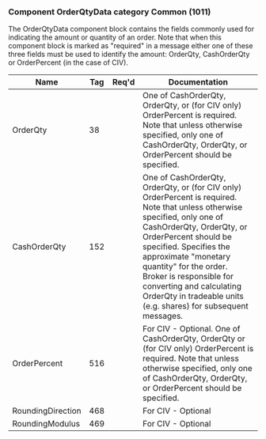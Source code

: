 ### Component OrderQtyData category Common (1011)

The OrderQtyData component block contains the fields commonly used for indicating the amount or quantity of an order. Note that when this component block is marked as "required" in a message either one of these three fields must be used to identify the amount: OrderQty, CashOrderQty or OrderPercent (in the case of CIV).

| Name              | Tag | Req'd | Documentation                                                                                                                               |
|-------------------|-----|----------|-------------------------------------------------------------------------------------------------------------------------------|
| OrderQty          | 38  |       | One of CashOrderQty, OrderQty, or (for CIV only) OrderPercent is required. Note that unless otherwise specified, only one of CashOrderQty, OrderQty, or OrderPercent should be specified.                                                                                                                               |
| CashOrderQty      | 152 |       | One of CashOrderQty, OrderQty, or (for CIV only) OrderPercent is required. Note that unless otherwise specified, only one of CashOrderQty, OrderQty, or OrderPercent should be specified. Specifies the approximate "monetary quantity" for the order. Broker is responsible for converting and calculating OrderQty in tradeable units (e.g. shares) for subsequent messages. |
| OrderPercent      | 516 |       | For CIV - Optional. One of CashOrderQty, OrderQty or (for CIV only) OrderPercent is required. Note that unless otherwise specified, only one of CashOrderQty, OrderQty, or OrderPercent should be specified.                                                                                                                               |
| RoundingDirection | 468 |       | For CIV - Optional                                                                                                                               |
| RoundingModulus   | 469 |       | For CIV - Optional                                                                                                                               |

